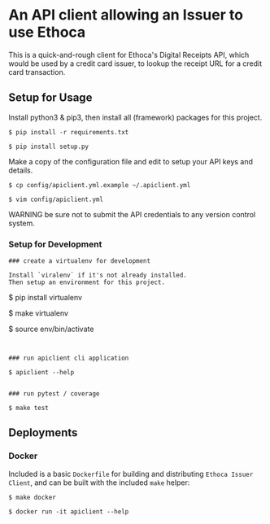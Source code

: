 # An API client allowing an Issuer to use Ethoca

This is a quick-and-rough client for Ethoca's Digital Receipts API, which would be used by a credit card issuer, to lookup the receipt URL for a credit card transaction.

## Setup for Usage

Install python3 & pip3, then install all (framework) packages for this project.

```
$ pip install -r requirements.txt

$ pip install setup.py
```

Make a copy of the configuration file and edit to setup your API keys and details.

```
$ cp config/apiclient.yml.example ~/.apiclient.yml

$ vim config/apiclient.yml
```

WARNING be sure not to submit the API credentials to any version control system.

### Setup for Development

```
### create a virtualenv for development

Install `viralenv` if it's not already installed.
Then setup an environment for this project.

```
$ pip install virtualenv

$ make virtualenv

$ source env/bin/activate
```


### run apiclient cli application

$ apiclient --help


### run pytest / coverage

$ make test
```

## Deployments

### Docker

Included is a basic `Dockerfile` for building and distributing `Ethoca Issuer Client`,
and can be built with the included `make` helper:

```
$ make docker

$ docker run -it apiclient --help
```
